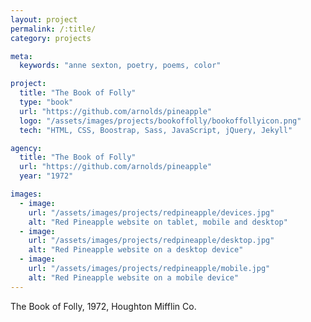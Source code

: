 ```yaml
---
layout: project
permalink: /:title/
category: projects

meta:
  keywords: "anne sexton, poetry, poems, color"

project:
  title: "The Book of Folly"
  type: "book"
  url: "https://github.com/arnolds/pineapple"
  logo: "/assets/images/projects/bookoffolly/bookoffollyicon.png"
  tech: "HTML, CSS, Boostrap, Sass, JavaScript, jQuery, Jekyll"

agency:
  title: "The Book of Folly"
  url: "https://github.com/arnolds/pineapple"
  year: "1972"

images:
  - image:
    url: "/assets/images/projects/redpineapple/devices.jpg"
    alt: "Red Pineapple website on tablet, mobile and desktop"
  - image:
    url: "/assets/images/projects/redpineapple/desktop.jpg"
    alt: "Red Pineapple website on a desktop device"
  - image:
    url: "/assets/images/projects/redpineapple/mobile.jpg"
    alt: "Red Pineapple website on a mobile device"
---
```

<p>The Book of Folly, 1972, Houghton Mifflin Co.</p>


